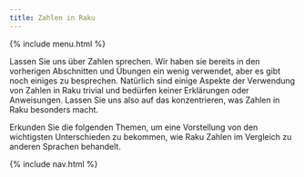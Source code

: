 ```yaml
---
title: Zahlen in Raku
---
```


{% include menu.html %}

Lassen Sie uns über Zahlen sprechen. Wir haben sie bereits in den vorherigen Abschnitten und Übungen ein wenig verwendet, aber es gibt noch einiges zu besprechen. Natürlich sind einige Aspekte der Verwendung von Zahlen in Raku trivial und bedürfen keiner Erklärungen oder Anweisungen. Lassen Sie uns also auf das konzentrieren, was Zahlen in Raku besonders macht.

Erkunden Sie die folgenden Themen, um eine Vorstellung von den wichtigsten Unterschieden zu bekommen, wie Raku Zahlen im Vergleich zu anderen Sprachen behandelt.

{% include nav.html %}